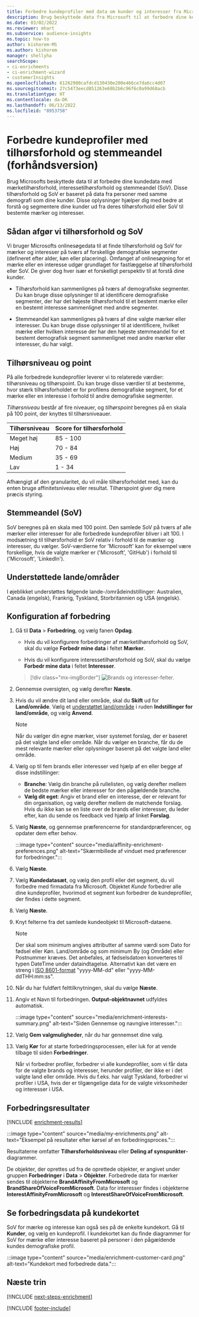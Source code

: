 ```yaml
---
title: Forbedre kundeprofiler med data om kunder og interesser fra Microsoft
description: Brug beskyttede data fra Microsoft til at forbedre dine kundedata med tilhørsforhold og stemmeandel.
ms.date: 03/02/2022
ms.reviewer: mhart
ms.subservice: audience-insights
ms.topic: how-to
author: kishorem-MS
ms.author: kishorem
manager: shellyha
searchScope:
- ci-enrichments
- ci-enrichment-wizard
- customerInsights
ms.openlocfilehash: 61262980cafdcd130430e200e466ce7da6cc4d07
ms.sourcegitcommit: 27c5473eecd851263e60b2b6c96f6c0a99d68acb
ms.translationtype: HT
ms.contentlocale: da-DK
ms.lasthandoff: 06/13/2022
ms.locfileid: "8953758"
---
```

# <a name="enrich-customer-profiles-with-affinities-and-share-of-voice-preview"></a>Forbedre kundeprofiler med tilhørsforhold og stemmeandel (forhåndsversion)

Brug Microsofts beskyttede data til at forbedre dine kundedata med mærketilhørsforhold, interessetilhørsforhold og stemmeandel (SoV). Disse tilhørsforhold og SoV er baseret på data fra personer med samme demografi som dine kunder. Disse oplysninger hjælper dig med bedre at forstå og segmentere dine kunder ud fra deres tilhørsforhold eller SoV til bestemte mærker og interesser.

## <a name="how-we-determine-affinities-and-sov"></a>Sådan afgør vi tilhørsforhold og SoV

Vi bruger Microsofts onlinesøgedata til at finde tilhørsforhold og SoV for mærker og interesser på tværs af forskellige demografiske segmenter (defineret efter alder, køn eller placering). Omfanget af onlinesøgning for et mærke eller en interesse udgør grundlaget for fastlæggelse af tilhørsforhold eller SoV. De giver dog hver især et forskelligt perspektiv til at forstå dine kunder.

- Tilhørsforhold kan sammenlignes på tværs af demografiske segmenter. Du kan bruge disse oplysninger til at identificere demografiske segmenter, der har det højeste tilhørsforhold til et bestemt mærke eller en bestemt interesse sammenlignet med andre segmenter.

- Stemmeandel kan sammenlignes på tværs af dine valgte mærker eller interesser. Du kan bruge disse oplysninger til at identificere, hvilket mærke eller hvilken interesse der har den højeste stemmeandel for et bestemt demografisk segment sammenlignet med andre mærker eller interesser, du har valgt.

## <a name="affinity-level-and-score"></a>Tilhørsniveau og point

På alle forbedrede kundeprofiler leverer vi to relaterede værdier: tilhørsniveau og tilhørspoint. Du kan bruge disse værdier til at bestemme, hvor stærk tilhørsforholdet er for profilens demografiske segment, for et mærke eller en interesse i forhold til andre demografiske segmenter.

*Tilhørsniveau* består af fire niveauer, og *tilhørspoint* beregnes på en skala på 100 point, der knyttes til tilhørsniveauer.

|Tilhørsniveau |Score for tilhørsforhold  |
|---------|---------|
|Meget høj     | 85 - 100       |
|Høj     | 70 - 84        |
|Medium     | 35 - 69        |
|Lav     | 1 - 34        |

Afhængigt af den granularitet, du vil måle tilhørsforholdet med, kan du enten bruge affinitetsniveau eller resultat. Tilhørspoint giver dig mere præcis styring.

## <a name="share-of-voice-sov"></a>Stemmeandel (SoV)

SoV beregnes på en skala med 100 point. Den samlede SoV på tværs af alle mærker eller interesser for alle forbedrede kundeprofiler bliver i alt 100. I modsætning til tilhørsforhold er SoV relativ i forhold til de mærker og interesser, du vælger. SoV-værdierne for 'Microsoft' kan for eksempel være forskellige, hvis de valgte mærker er ('Microsoft', 'GitHub') i forhold til ('Microsoft', 'LinkedIn').

## <a name="supported-countriesregions"></a>Understøttede lande/områder

I øjeblikket understøttes følgende lande-/områdeindstillinger: Australien, Canada (engelsk), Frankrig, Tyskland, Storbritannien og USA (engelsk).

## <a name="configure-the-enrichment"></a>Konfiguration af forbedring

1. Gå til **Data** > **Forbedring**, og vælg fanen **Opdag**.

   - Hvis du vil konfigurere forbedringer af mærketilhørsforhold og SoV, skal du vælge **Forbedr mine data** i feltet **Mærker**.

   - Hvis du vil konfigurere interessetilhørsforhold og SoV, skal du vælge **Forbedr mine data** i feltet **Interesser**.

   > [!div class="mx-imgBorder"]
   > ![Brands og interesser-felter.](media/BrandsInterest-tile-Hub.png "Brands og interesse-felter")

1. Gennemse oversigten, og vælg derefter **Næste**.

1. Hvis du vil ændre dit land eller område, skal du **Skift** ud for **Land/område**. Vælg et [understøttet land/område](#supported-countriesregions) i ruden **Indstillinger for land/område**, og vælg **Anvend**.

   > [!NOTE]
   > Når du vælger din egne mærker, viser systemet forslag, der er baseret på det valgte land eller område. Når du vælger en branche, får du de mest relevante mærker eller oplysninger baseret på det valgte land eller område.

1. Vælg op til fem brands eller interesser ved hjælp af en eller begge af disse indstillinger:

   - **Branche**: Vælg din branche på rullelisten, og vælg derefter mellem de bedste mærker eller interesser for den pågældende branche.
   - **Vælg dit eget**: Angiv et brand eller en interesse, der er relevant for din organisation, og vælg derefter mellem de matchende forslag. Hvis du ikke kan se en liste over de brands eller interesser, du leder efter, kan du sende os feedback ved hjælp af linket **Forslag**.

1. Vælg **Næste**, og gennemse præferencerne for standardpræferencer, og opdater dem efter behov.

   :::image type="content" source="media/affinity-enrichment-preferences.png" alt-text="Skærmbillede af vinduet med præferencer for forbedringer.":::

1. Vælg **Næste**.

1. Vælg **Kundedatasæt**, og vælg den profil eller det segment, du vil forbedre med firmadata fra Microsoft. Objektet *Kunde* forbedrer alle dine kundeprofiler, hvorimod et segment kun forbedrer de kundeprofiler, der findes i dette segment.

1. Vælg **Næste**.

1. Knyt felterne fra det samlede kundeobjekt til Microsoft-dataene.

   > [!NOTE]
   > Der skal som minimum angives attributter af samme værdi som Dato for fødsel eller Køn. Land/område og som minimum By (og Område) eller Postnummer kræves. Det anbefales, at fødselsdatoen konverteres til typen DateTime under dataindtagelse. Alternativt kan det være en streng i [ISO 8601-format](https://www.iso.org/iso-8601-date-and-time-format.html) "yyyy-MM-dd" eller "yyyy-MM-ddTHH:mm:ss".

1. Når du har fuldført felttilknytningen, skal du vælge **Næste**.

1. Angiv et Navn til forbedringen. **Output-objektnavnet** udfyldes automatisk.

   :::image type="content" source="media/enrichment-interests-summary.png" alt-text="Siden Gennemse og navngive interesser.":::

1. Vælg **Gem valgmuligheder**, når du har gennemset dine valg.

1. Vælg **Kør** for at starte forbedringsprocessen, eller luk for at vende tilbage til siden **Forbedringer**.

   Når vi forbedrer profiler, forbedrer vi alle kundeprofiler, som vi får data for de valgte brands og interesser, herunder profiler, der ikke er i det valgte land eller område. Hvis du f.eks. har valgt Tyskland, forbedrer vi profiler i USA, hvis der er tilgængelige data for de valgte virksomheder og interesser i USA.

## <a name="enrichment-results"></a>Forbedringsresultater

[!INCLUDE [enrichment-results](includes/enrichment-results.md)]

:::image type="content" source="media/my-enrichments.png" alt-text="Eksempel på resultater efter kørsel af en forbedringsproces.":::

Resultaterne omfatter **Tilhørsforholdsniveau** eller **Deling af synspunkter**-diagrammer.

De objekter, der oprettes ud fra de oprettede objekter, er angivet under gruppen **Forbedringer** i **Data** > **Objekter**. Forbedrede data for mærker sendes til objekterne **BrandAffinityFromMicrosoft** og **BrandShareOfVoiceFromMicrosoft**. Data for interesser findes i objekterne **InterestAffinityFromMicrosoft** og **InterestShareOfVoiceFromMicrosoft**.

## <a name="see-enrichment-data-on-the-customer-card"></a>Se forbedringsdata på kundekortet

SoV for mærke og interesse kan også ses på de enkelte kundekort. Gå til **Kunder**, og vælg en kundeprofil. I kundekortet kan du finde diagrammer for SoV for mærke eller interesse baseret på personer i den pågældende kundes demografiske profil.

:::image type="content" source="media/enrichment-customer-card.png" alt-text="Kundekort med forbedrede data.":::

## <a name="next-steps"></a>Næste trin

[!INCLUDE [next-steps-enrichment](includes/next-steps-enrichment.md)]


[!INCLUDE [footer-include](includes/footer-banner.md)]
